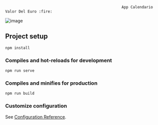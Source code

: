                                                         App Calendario Valor Del Euro :fire:


![image](https://user-images.githubusercontent.com/78044199/113277595-320de380-92e1-11eb-906d-6703b9161b0e.png)

## Project setup
```
npm install
```

### Compiles and hot-reloads for development
```
npm run serve
```

### Compiles and minifies for production
```
npm run build
```

### Customize configuration
See [Configuration Reference](https://cli.vuejs.org/config/).
